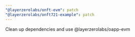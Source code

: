 ```yaml
---
"@layerzerolabs/onft-evm": patch
"@layerzerolabs/onft721-example": patch
---
```


Clean up dependencies and use @layerzerolabs/oapp-evm
